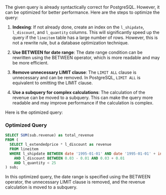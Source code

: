 The given query is already syntactically correct for PostgreSQL. However, it can be optimized for better performance. Here are the steps to optimize the query:

1. **Indexing**: If not already done, create an index on the `l_shipdate`, `l_discount`, and `l_quantity` columns. This will significantly speed up the query if the `lineitem` table has a large number of rows. However, this is not a rewrite rule, but a database optimization technique.

2. **Use BETWEEN for date range**: The date range condition can be rewritten using the BETWEEN operator, which is more readable and may be more efficient.

3. **Remove unnecessary LIMIT clause**: The `LIMIT ALL` clause is unnecessary and can be removed. In PostgreSQL, `LIMIT ALL` is equivalent to omitting the LIMIT clause.

4. **Use a subquery for complex calculations**: The calculation of the revenue can be moved to a subquery. This can make the query more readable and may improve performance if the calculation is complex.

Here is the optimized query:

### Optimized Query

```sql
SELECT SUM(sub.revenue) as total_revenue
FROM (
  SELECT l_extendedprice * l_discount as revenue
  FROM lineitem
  WHERE l_shipdate BETWEEN date '1995-01-01' AND date '1995-01-01' + interval '1' year - interval '1' day
    AND l_discount BETWEEN 0.03 - 0.01 AND 0.03 + 0.01
    AND l_quantity < 25
) sub;
```

In this optimized query, the date range is specified using the BETWEEN operator, the unnecessary LIMIT clause is removed, and the revenue calculation is moved to a subquery.